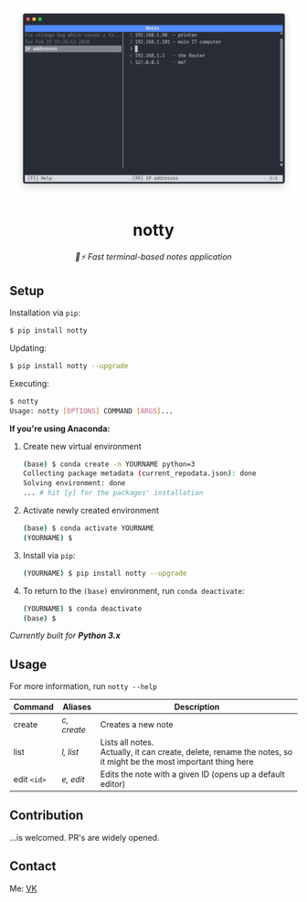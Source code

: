 <p align="center"><img width=512 src="https://raw.githubusercontent.com/jarvis394/notty/master/notty.png" alt="terminal view" /></p>
<h1 align="center">notty</h1>
<h6 align="center">📝⚡ Fast terminal-based notes application</h6>

## Setup

Installation via `pip`:

```bash
$ pip install notty
```

Updating:

```bash
$ pip install notty --upgrade
```

Executing:
```bash
$ notty
Usage: notty [OPTIONS] COMMAND [ARGS]...
```

**If you're using Anaconda:**
1. Create new virtual environment
    ```bash
    (base) $ conda create -n YOURNAME python=3
    Collecting package metadata (current_repodata.json): done
    Solving environment: done
    ... # hit [y] for the packages' installation
    ```
2. Activate newly created environment
    ```bash
    (base) $ conda activate YOURNAME
    (YOURNAME) $
    ```
3. Install via `pip`:
    ```bash
    (YOURNAME) $ pip install notty --upgrade
    ```
4. To return to the `(base)` environment, run `conda deactivate`:
    ```bash
    (YOURNAME) $ conda deactivate
    (base) $ 
    ```

*Currently built for **Python 3.x***

## Usage

For more information, run `notty --help`

|Command|Aliases|Description|
|-|-|-|
|create|*c, create*|Creates a new note|
|list|*l, list*|Lists all notes.<br />Actually, it can create, delete, rename the notes, so it might be the most important thing here|
|edit `<id>`|*e, edit*|Edits the note with a given ID (opens up a default editor)|

## Contribution

...is welcomed. PR's are widely opened.

## Contact

Me: [VK](https://vk.com/tarnatovski)
